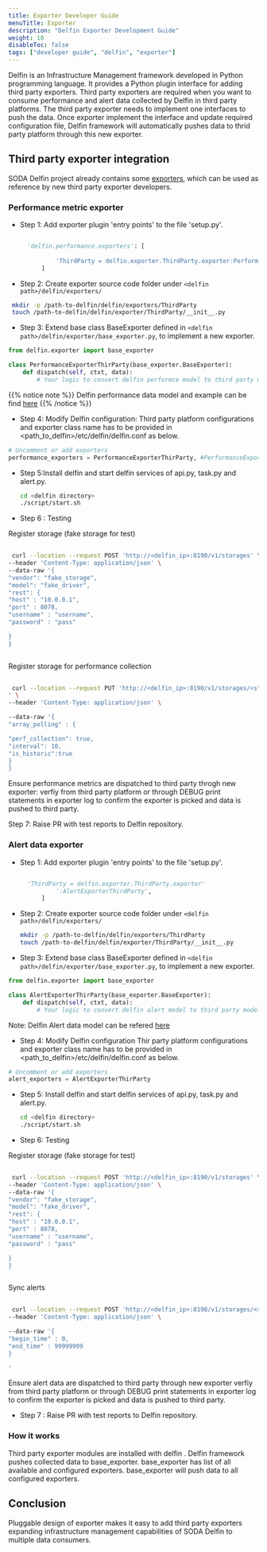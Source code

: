 ```yaml
---
title: Exporter Developer Guide
menuTitle: Exporter 
description: "Delfin Exporter Development Guide"
weight: 10
disableToc: false
tags: ["developer guide", "delfin", "exporter"]
---
```




Delfin is an Infrastructure Management framework developed in Python programming language. It provides a Python plugin interface for adding third party exporters.
Third party exporters are required when you want to consume  performance and alert data collected by Delfin in third party platforms. The third party exporter needs to implement one interfaces to push the data. Once exporter implement the interface and update required configuration file, Delfin framework will automatically pushes data to thrid party platform through this new exporter.



## Third party exporter integration

SODA Delfin project already contains some [exporters](https://github.com/sodafoundation/delfin/tree/master/delfin/exporter), which can be used as reference by new third party exporter developers.



### Performance metric exporter

* Step 1: Add exporter plugin 'entry points' to the file 'setup.py'.

  ```python

    'delfin.performance.exporters': [
            
            'ThirdParty = delfin.exporter.ThirdParty.exporter:PerformanceExporterThirdParty'
        ]

  ```

* Step 2: Create exporter source code folder under `<delfin path>/delfin/exporters/`

 ```bash
  mkdir -p /path-to-delfin/delfin/exporters/ThirdParty
  touch /path-to-delfin/delfin/exporter/ThirdParty/__init__.py
  ```


* Step 3: Extend base class BaseExporter defined in `<delfin path>/delfin/exporter/base_exporter.py`, to implement a new exporter.

```python
from delfin.exporter import base_exporter

class PerformanceExporterThirParty(base_exporter.BaseExporter):
    def dispatch(self, ctxt, data):
        # Your logic to convert delfin performce model to third party model goes here 

  ```

{{% notice note %}}
Delfin performance data model and example can be find [here](https://github.com/sodafoundation/architecture-analysis/blob/master/arch-design/delfin/PerfomanceMontoringDesign.md#data-model)
{{% /notice %}}

* Step 4: Modify Delfin  configuration:
Third party platform configurations and exporter class name has to be provided in <path_to_delfin>/etc/delfin/delfin.conf as below.

```python
# Uncomment or add exporters
performance_exporters = PerformanceExporterThirParty, #PerformanceExporterPrometheus, PerformanceExporterKafka

  ```

* Step 5:Install delfin and start delfin services of api.py, task.py and alert.py.

  ```bash
  cd <delfin directory>
  ./script/start.sh

  ```
* Step 6 : Testing

Register storage (fake storage for test)

 ```bash
  
  curl --location --request POST 'http://<delfin_ip>:8190/v1/storages' \
--header 'Content-Type: application/json' \
--data-raw '{
"vendor": "fake_storage",
"model": "fake_driver",
"rest": {
"host" : "10.0.0.1",
"port" : 8078,
"username" : "username",
"password" : "pass"

}
}



  ```

Register storage for performance collection

 ```bash
  
  curl --location --request PUT 'http://<delfin_ip>:8190/v1/storages/<storage_id>/metrics-config
' \
--header 'Content-Type: application/json' \

--data-raw '{
"array_polling" : {

"perf_collection": true,
"interval": 10,
"is_historic":true
}
}

  ```
Ensure performance metrics are dispatched to third party throgh new exporter: 
verfiy from third party platform or through DEBUG print statements in exporter log to confirm the exporter is picked and data is pushed to third party.

Step 7: Raise PR with test reports to Delfin repository.

### Alert data exporter

* Step 1: Add exporter plugin 'entry points' to the file 'setup.py'.

  ```python

    'ThirdParty = delfin.exporter.ThirdParty.exporter'
            ':AlertExporterThirdParty',
        ]

  ```

* Step 2: Create exporter source code folder under `<delfin path>/delfin/exporters/`

  ```bash
  mkdir -p /path-to-delfin/delfin/exporters/ThirdParty
  touch /path-to-delfin/delfin/exporter/ThirdParty/__init__.py
  ```

* Step 3: Extend base class BaseExporter defined in `<delfin path>/delfin/exporter/base_exporter.py`, to implement a new exporter.


```python
from delfin.exporter import base_exporter

class AlertExporterThirParty(base_exporter.BaseExporter):
    def dispatch(self, ctxt, data):
        # Your logic to convert delfin alert model to third party model goes here 

  ```

Note:  Delfin Alert data model can be refered [here](https://github.com/sodafoundation/architecture-analysis/blob/8549aa6ca5bf7296dedbba7b62ef63e0550a83f2/specs/SIM/alert_manager/SODA_AlertManagerDesign.md#data-model)

* Step 4: Modify Delfin configuration
Thir party platform configurations and exporter class name has to be provided in <path_to_delfin>/etc/delfin/delfin.conf as below.

```python
# Uncomment or add exporters
alert_exporters = AlertExporterThirParty

  ```

* Step 5: Install delfin and start delfin services of api.py, task.py and alert.py.

  ```bash
  cd <delfin directory>
  ./script/start.sh

  ```

* Step 6: Testing

Register storage (fake storage for test)

 ```bash
  
  curl --location --request POST 'http://<delfin_ip>:8190/v1/storages' \
--header 'Content-Type: application/json' \
--data-raw '{
"vendor": "fake_storage",
"model": "fake_driver",
"rest": {
"host" : "10.0.0.1",
"port" : 8078,
"username" : "username",
"password" : "pass"

}
}



  ```
 Sync alerts 

 ```bash
  
  curl --location --request POST 'http://<delfin_ip>:8190/v1/storages/<storage_id>/alerts/sync' \
--header 'Content-Type: application/json' \

--data-raw '{
"begin_time" : 0,
"end_time" : 99999999
}

'
  ```
  
 Ensure alert data are dispatched to third party through new exporter
verfiy from third party platform or through DEBUG print statements in exporter log to confirm the exporter is picked and data is pushed to third party.

* Step 7 : Raise PR with test reports to Delfin repository.

### How it works

Third party exporter modules are installed with delfin . Delfin framework pushes collected data to base_exporter. base_exporter has list of all available and configured exporters. base_exporter will push data to all configured exporters.

## Conclusion

Pluggable design of exporter makes it easy to add third party exporters expanding infrastructure management capabilities of SODA Delfin to multiple data consumers.
